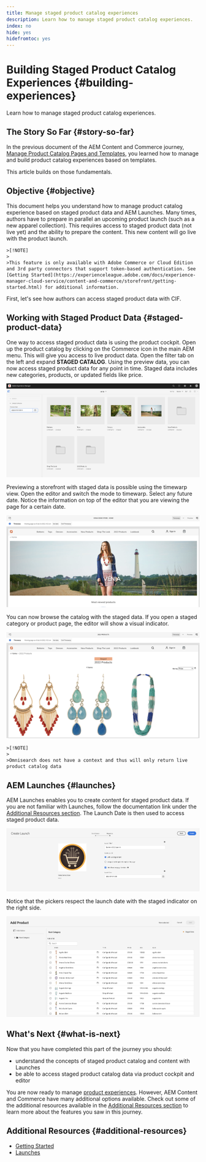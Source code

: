 ```yaml
---
title: Manage staged product catalog experiences
description: Learn how to manage staged product catalog experiences.
index: no
hide: yes
hidefromtoc: yes
---
```

# Building Staged Product Catalog Experiences {#building-experiences}

Learn how to manage staged product catalog experiences.

## The Story So Far {#story-so-far}

In the previous document of the AEM Content and Commerce journey, [Manage Product Catalog Pages and Templates](catalog-templates.md), you learned how to manage and build product catalog experiences based on templates.

This article builds on those fundamentals.

## Objective {#objective}

This document helps you understand how to manage product catalog experience based on staged product data and AEM Launches. Many times, authors have to prepare in parallel an upcoming product launch (such as a new apparel collection). This requires access to staged product data (not live yet) and the ability to prepare the content. This new content will go live with the product launch.

    >[!NOTE]
    >
    >This feature is only available with Adobe Commerce or Cloud Edition and 3rd party connectors that support token-based authentication. See [Getting Started](https://experienceleague.adobe.com/docs/experience-manager-cloud-service/content-and-commerce/storefront/getting-started.html) for additional information.

First, let's see how authors can access staged product data with CIF.

## Working with Staged Product Data {#staged-product-data}

One way to access staged product data is using the product cockpit. Open up the product catalog by clicking on the Commerce icon in the main AEM menu. This will give you access to live product data. Open the filter tab on the left and expand **STAGED CATALOG**. Using the preview data, you can now access staged product data for any point in time. Staged data includes new categories, products, or updated fields like price.

![stage cockpit](assets/staged-cockpit.png)

Previewing a storefront with staged data is possible using the timewarp view. Open the editor and switch the mode to timewarp. Select any future date. Notice the information on top of the editor that you are viewing the page for a certain date.

![stage timewarp](assets/staged-timewarp.png)

You can now browse the catalog with the staged data. If you open a staged category or product page, the editor will show a visual indicator.

![stage plp](assets/staged-plp.png)

    >[!NOTE]
    >
    >Omnisearch does not have a context and thus will only return live product catalog data

## AEM Launches {#launches}

AEM Launches enables you to create content for staged product data. If you are not familiar with Launches, follow the documentation link under the [Additional Resources section](#additional-resources). The Launch Date is then used to access staged product data.

![stage launch](assets/staged-launch.png)

Notice that the pickers respect the launch date with the staged indicator on the right side.

![stage picker](assets/staged-picker.png)

## What's Next {#what-is-next}

Now that you have completed this part of the journey you should:

* understand the concepts of staged product catalog and content with Launches
* be able to access staged product catalog data via product cockpit and editor

You are now ready to manage [product experiences](product-experience-management.md). However, AEM Content and Commerce have many additional options available. Check out some of the additional resources available in the [Additional Resources section](#additional-resources) to learn more about the features you saw in this journey.

## Additional Resources {#additional-resources}

* [Getting Started](/help/commerce-cloud/getting-started.md)
* [Launches](/help/sites-cloud/authoring/launches/overview.md)
